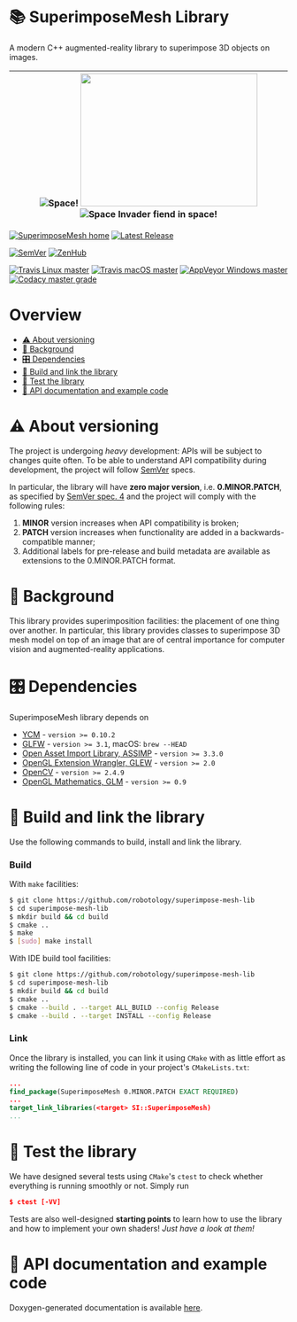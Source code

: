 # 📚 SuperimposeMesh Library

A modern C++ augmented-reality library to superimpose 3D objects on images.

|![Space!](doc/images/space.png) <img width="320" height="240" src="doc/images/alien_mesh.png">  ![Space Invader fiend in space!](doc/images/alien_space.jpg)|
|------------|

[![SuperimposeMesh home](https://img.shields.io/badge/SuperimposeMesh-Home%20%26%20Doc-E0C57F.svg?style=flat-square)](https://robotology.github.io/superimpose-mesh-lib/doc/doxygen/html/index.html) [![Latest Release](https://img.shields.io/github/release/robotology/superimpose-mesh-lib.svg?style=flat-square&label=Latest%20Release)](https://github.com/robotology/superimpose-mesh-lib/releases)

[![SemVer](https://img.shields.io/badge/SemVer-2.0.0-brightgreen.svg?style=flat-square)](http://semver.org/) [![ZenHub](https://img.shields.io/badge/Shipping_faster_with-ZenHub-blue.svg?style=flat-square)](https://zenhub.com)

[![Travis Linux master](https://img.shields.io/travis/robotology/superimpose-mesh-lib/master.svg?label=Build&logo=linux&logoColor=black&style=popout-square)](https://travis-ci.org/robotology/superimpose-mesh-lib)
[![Travis macOS master](https://img.shields.io/travis/robotology/superimpose-mesh-lib/master.svg?label=Build&logo=apple&style=popout-square)](https://travis-ci.org/robotology/superimpose-mesh-lib)
[![AppVeyor Windows master](https://img.shields.io/appveyor/ci/robotology/superimpose-mesh-lib/master.svg?label=Build&logo=windows&logoColor=blue&style=popout-square)](https://ci.appveyor.com/project/robotology/superimpose-mesh-lib)
[![Codacy master grade](https://img.shields.io/codacy/grade/b5b72dc7c9204c03ad37bd9c1ee4460c/master.svg?label=Code%20quality&logo=codacy&logoColor=black&style=popout-square)](https://www.codacy.com/app/robotology/superimpose-mesh-lib?utm_source=github.com&amp;utm_medium=referral&amp;utm_content=robotology/superimpose-mesh-lib&amp;utm_campaign=Badge_Grade)

# Overview
- [⚠️ About versioning](#️-about-versioning)
- [📖 Background](#-background)
- [🎛 Dependencies](#-dependencies)
- [🔨 Build and link the library](#-build-and-link-the-library)
- [🔬 Test the library](#-test-the-library)
- [📝 API documentation and example code](#-api-documentation-and-example-code)


# ⚠️ About versioning
The project is undergoing _heavy_ development: APIs will be subject to changes quite often.
To be able to understand API compatibility during development, the project will follow [SemVer](http://semver.org/) specs.

In particular, the library will have **zero major version**, i.e. **0.MINOR.PATCH**, as specified by [SemVer spec. 4](http://semver.org/#spec-item-4) and the project will comply with the following rules:
1. **MINOR** version increases when API compatibility is broken;
2. **PATCH** version increases when functionality are added in a backwards-compatible manner;
3. Additional labels for pre-release and build metadata are available as extensions to the 0.MINOR.PATCH format.


# 📖 Background
This library provides superimposition facilities: the placement of one thing over another.
In particular, this library provides classes to superimpose 3D mesh model on top of an image that are of central importance for computer vision and augmented-reality applications.


# 🎛 Dependencies
SuperimposeMesh library depends on
- [YCM](https://github.com/robotology/ycm) - `version >= 0.10.2`
- [GLFW](http://www.glfw.org) - `version >= 3.1`, macOS: `brew --HEAD`
- [Open Asset Import Library, ASSIMP](http://assimp.org) - `version >= 3.3.0`
- [OpenGL Extension Wrangler, GLEW](http://glew.sourceforge.net) - `version >= 2.0`
- [OpenCV](http://opencv.org) - `version >= 2.4.9`
- [OpenGL Mathematics, GLM](http://glm.g-truc.net) - `version >= 0.9`


# 🔨 Build and link the library
Use the following commands to build, install and link the library.

### Build
With `make` facilities:
```bash
$ git clone https://github.com/robotology/superimpose-mesh-lib
$ cd superimpose-mesh-lib
$ mkdir build && cd build
$ cmake ..
$ make
$ [sudo] make install
```

With IDE build tool facilities:
```bash
$ git clone https://github.com/robotology/superimpose-mesh-lib
$ cd superimpose-mesh-lib
$ mkdir build && cd build
$ cmake ..
$ cmake --build . --target ALL_BUILD --config Release
$ cmake --build . --target INSTALL --config Release
```

### Link
Once the library is installed, you can link it using `CMake` with as little effort as writing the following line of code in your project's `CMakeLists.txt`:
```cmake
...
find_package(SuperimposeMesh 0.MINOR.PATCH EXACT REQUIRED)
...
target_link_libraries(<target> SI::SuperimposeMesh)
...
```


# 🔬 Test the library
We have designed several tests using `CMake`'s `ctest` to check whether everything is running smoothly or not.
Simply run
```cmake
$ ctest [-VV]
```

Tests are also well-designed **starting points** to learn how to use the library and how to implement your own shaders! _Just have a look at them!_


# 📝 API documentation and example code
Doxygen-generated documentation is available [here](https://robotology.github.io/superimpose-mesh-lib/doc/doxygen/html/index.html).
